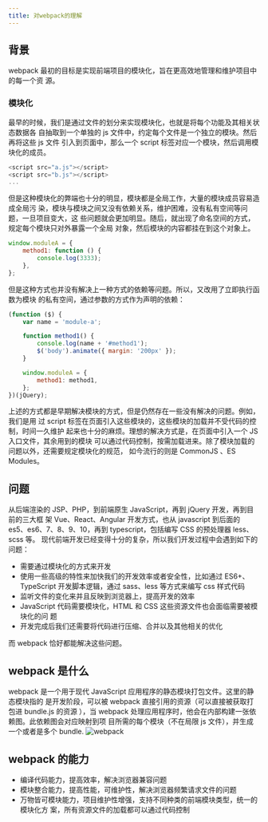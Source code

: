 ```yaml
---
title: 对webpack的理解
---
```


## 背景

webpack 最初的目标是实现前端项目的模块化，旨在更高效地管理和维护项目中的每一个资
源。

### 模块化

最早的时候，我们是通过文件的划分来实现模块化，也就是将每个功能及其相关状态数据各
自抽取到一个单独的 js 文件中，约定每个文件是一个独立的模块。然后再将这些 js 文件
引入到页面中，那么一个 script 标签对应一个模块，然后调用模块化的成员。

```js
<script src="a.js"></script>
<script src="b.js"></script>
...
```

但是这种模块化的弊端也十分的明显，模块都是全局工作，大量的模块成员容易造成全局污
染，模块与模块之间又没有依赖关系，维护困难，没有私有空间等问题，一旦项目变大，这
些问题就会更加明显。随后，就出现了命名空间的方式，规定每个模块只对外暴露一个全局
对象，然后模块的内容都挂在到这个对象上。

```js
window.moduleA = {
	method1: function () {
		console.log(3333);
	},
};
```

但是这种方式也并没有解决上一种方式的依赖等问题。所以，又改用了立即执行函数为模块
的私有空间，通过参数的方式作为声明的依赖：

```js
(function ($) {
	var name = 'module-a';

	function method1() {
		console.log(name + '#method1');
		$('body').animate({ margin: '200px' });
	}

	window.moduleA = {
		method1: method1,
	};
})(jQuery);
```

上述的方式都是早期解决模块的方式，但是仍然存在一些没有解决的问题。例如，我们是用
过 script 标签在页面引入这些模块的，这些模块的加载并不受代码的控制，时间一久维护
起来也十分的麻烦。理想的解决方式是，在页面中引入一个 JS 入口文件，其余用到的模块
可以通过代码控制，按需加载进来。除了模块加载的问题以外，还需要规定模块化的规范，
如今流行的则是 CommonJS 、ES Modules。

## 问题

从后端渲染的 JSP、PHP，到前端原生 JavaScript，再到 jQuery 开发，再到目前的三大框
架 Vue、React、Angular 开发方式，也从 javascript 到后面的
es5、es6、7、8、9、10，再到 typescript，包括编写 CSS 的预处理器 less、scss 等。
现代前端开发已经变得十分的复杂，所以我们开发过程中会遇到如下的问题：

-   需要通过模块化的方式来开发
-   使用一些高级的特性来加快我们的开发效率或者安全性，比如通过 ES6+、TypeScript
    开发脚本逻辑，通过 sass、less 等方式来编写 css 样式代码
-   监听文件的变化来并且反映到浏览器上，提高开发的效率
-   JavaScript 代码需要模块化，HTML 和 CSS 这些资源文件也会面临需要被模块化的问
    题
-   开发完成后我们还需要将代码进行压缩、合并以及其他相关的优化

而 webpack 恰好都能解决这些问题。

## webpack 是什么

webpack 是一个用于现代 JavaScript 应用程序的静态模块打包文件。这里的静态模块指的
是开发阶段，可以被 webpack 直接引用的资源（可以直接被获取打包进 bundle.js 的资源
），当 webpack 处理应用程序时，他会在内部构建一张依赖图。此依赖图会对应映射到项
目所需的每个模块（不在局限 js 文件），并生成一个或者是多个 bundle.
![webpack](http://ibadgers.cn/images/interview/webpack_1.png)

## webpack 的能力

-   编译代码能力，提高效率，解决浏览器兼容问题
-   模块整合能力，提高性能，可维护性，解决浏览器频繁请求文件的问题
-   万物皆可模块能力，项目维护性增强，支持不同种类的前端模块类型，统一的模块化方
    案，所有资源文件的加载都可以通过代码控制
